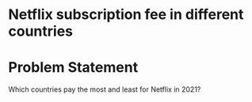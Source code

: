 # Netflix subscription fee in different countries

# Problem Statement

Which countries pay the most and least for Netflix in 2021?
